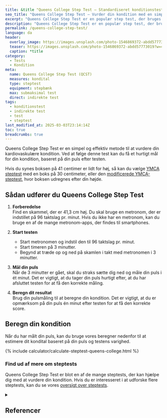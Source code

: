 ```yaml
---
title: &title "Queens College Step Test – Standardiseret konditionstest (QCST)"
seo_title: "Queens College Step Test – Vurder din kondition med en simpel test"
excerpt: "Queens College Step Test er en populær step test, der bruges til at estimere VO2 max baseret på pulsen efter en fast step-rutine."
description: "Queens College Step Test er en populær step test, der bruges til at estimere VO2 max baseret på pulsen efter en fast step-rutine."
permalink: /queens-college-step-test/
language: da
header:
  overlay_image: https://images.unsplash.com/photo-1546869372-abdd57773019?w=1200&h=630&auto=format&fit=crop&q=60&ixlib=rb-4.0.3&ixid=M3wxMjA3fDB8MHxzZWFyY2h8NDR8fHN0ZXB8ZW58MHx8MHx8fDI%3D
  teaser: https://images.unsplash.com/photo-1546869372-abdd57773019?w=400&h=300&auto=format&fit=crop&q=60&ixlib=rb-4.0.3&ixid=M3wxMjA3fDB8MHxzZWFyY2h8NDR8fHN0ZXB8ZW58MHx8MHx8fDI%3D
  caption: *title
category:
  - Tests
  - Kondition
meta:
  name: Queens College Step Test (QCST)
  measures: kondital
  type: steptest
  equipment: stepbænk
  max: submaksimal test
  direct: indirekte test
tags:
  - konditionstest
  - indirekte test
  - test
  - steptest
last_modified_at: 2025-03-03T23:14:14Z
toc: true
breadcrumbs: true
---
```


Queens College Step Test er en simpel og effektiv metode til at vurdere din kardiovaskulære kondition. Ved at følge denne test kan du få et hurtigt mål for din kondition, baseret på din puls efter testen.

Hvis du synes boksen på 41 centimer er lidt for høj, så kan du vælge [YMCA steptest](/ymca-3-minutters-steptest/) med en boks på 30 centimeter, eller den [modificerede YMCA-steptest](/ymca-modified-steptest/), hvor boksen udregnes efter din højde.

## Sådan udfører du Queens College Step Test

1. **Forberedelse**  
   Find en skammel, der er 41,3 cm høj. Du skal bruge en metronom, der er indstillet på 96 taktslag pr. minut. Hvis du ikke har en metronom, kan du bruge en af de mange metronom-apps, der findes til smartphones.

2. **Start testen**  
   - Start metronomen og indstil den til 96 taktslag pr. minut.  
   - Start timeren på 3 minutter.  
   - Begynd at træde op og ned på skamlen i takt med metronomen i 3 minutter.

3. **Mål din puls**  
   Når de 3 minutter er gået, skal du straks sætte dig ned og måle din puls i ét minut. Det er vigtigt, at du tager din puls hurtigt efter, at du har afsluttet testen for at få den korrekte måling.

4. **Beregn dit resultat**  
   Brug din pulsmåling til at beregne din kondition. Det er vigtigt, at du er opmærksom på din puls én minut efter testen for at få den korrekte score.

## Beregn din kondition

Når du har målt din puls, kan du bruge vores beregner nedenfor til at estimere dit kondital baseret på din puls og testens varighed.

{% include calculator/calculate-steptest-queens-college.html %}

### Find ud af mere om steptests

Queens College Step Test er blot en af de mange steptests, der kan hjælpe dig med at vurdere din kondition. Hvis du er interesseret i at udforske flere steptests, kan du se vores [oversigt over steptests](/kondital-fra-steptest/).

<details markdown="1" class="references">
  <summary><h2 class="references">Referencer</h2></summary>

- Formula from ACSM’s Resources for the Personal Trainer, 3rd Edition 2010.


</details>
